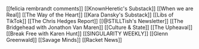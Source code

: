 [[felicia rembrandt comments]]
[[KnownHeretic's Substack]]
[[When we are Real]]
[[The Way of the Heart]]
[[Kara Dansky's Substack]]
[[Libs of TikTok]]
[[The Chris Hedges Report]]
[[@STILLTish's Newsletter]]
[[The Bridgehead with Jonathon Van Maren]]
[[Culture & State]]
[[The Upheaval]]
[[Break Free with Karen Hunt]]
[[SINGULARITY WEEKLY]]
[[Glenn Greenwald]]
[[Savage Minds]]
[[Racket News]]
